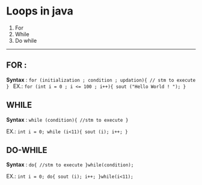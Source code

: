 # **Loops** in java

1. For 
2. While 
3. Do while 

---------------------------

## FOR :

**Syntax** :
`for (initialization ; condition ; updation){
// stm to execute
}
`
EX.: 
`for (int i = 0 ; i <= 100 ; i++){
sout ("Hello World ! ");
}`

## WHILE
**Syntax** :
`while (condition){
//stm to execute
}`

EX.: 
`int i = 0;
while (i<11){
sout (i);
i++;
}`

## DO-WHILE
**Syntax** :
`do{
//stm to execute
}while(condition);`

EX.:
`int i = 0;
do{
sout (i);
i++;
}while(i<11);`